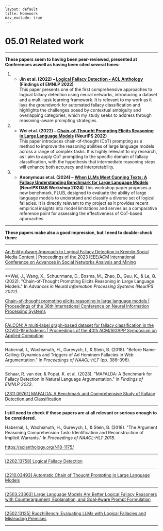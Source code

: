 ```
---
layout: default
title: Homework
nav_exclude: true
---
```

# 05.01 Related work

---

**These papers seem to having been peer-reviewed, presented at Conferences aswell as having been cited several times:**

1.    - **Jin et al. (2022) – [Logical Fallacy Detection - ACL Anthology](https://aclanthology.org/2022.findings-emnlp.532/) (Findings of EMNLP 2022)**  
        This paper presents one of the first comprehensive approaches to logical fallacy detection using neural networks, introducing a dataset and a multi-task learning framework. It is relevant to my work as it lays the groundwork for automated fallacy classification and highlights the challenges posed by contextual ambiguity and overlapping categories, which my study seeks to address through reasoning-aware prompting strategies.

2.    - **Wei et al. (2022) – [ Chain-of-Thought Prompting Elicits Reasoning in Large Language Models](https://arxiv.org/abs/2201.11903) (NeurIPS 2022)**  
        This paper introduces chain-of-thought (CoT) prompting as a method to improve the reasoning abilities of large language models across a range of complex tasks. It is highly relevant to my research, as I aim to apply CoT prompting to the specific domain of fallacy classification, with the hypothesis that intermediate reasoning steps will enhance both accuracy and interpretability.
   
3.    - **Anonymous et al. (2024) – [When LLMs Meet Cunning Texts: A Fallacy Understanding Benchmark for Large Language Models](https://arxiv.org/abs/2402.11100) (NeurIPS D&B Workshop 2024)** 
        This workshop paper proposes a new benchmark, FLUB, designed to evaluate the ability of large language models to understand and classify a diverse set of logical fallacies. It is directly relevant to my project as it provides recent empirical insights into model limitations and serves as a comparative reference point for assessing the effectiveness of CoT-based approaches.

---


**These papers make also a good impression, but I need to double-check them:**

---

[An Entity-Aware Approach to Logical Fallacy Detection in Kremlin Social Media Content | Proceedings of the 2023 IEEE/ACM International Conference on Advances in Social Networks Analysis and Mining](https://dl.acm.org/doi/10.1145/3625007.3627988)

---

**Wei, J., Wang, X., Schuurmans, D., Bosma, M., Zhao, D., Guu, K., & Le, Q. (2022). "Chain-of-Thought Prompting Elicits Reasoning in Large Language Models." In *Advances in Neural Information Processing Systems (NeurIPS 2022).*

[Chain-of-thought prompting elicits reasoning in large language models | Proceedings of the 36th International Conference on Neural Information Processing Systems](https://dl.acm.org/doi/10.5555/3600270.3602070)

---

[FALCON: A multi-label graph-based dataset for fallacy classification in the COVID-19 infodemic | Proceedings of the 40th ACM/SIGAPP Symposium on Applied Computing](https://dl.acm.org/doi/10.1145/3672608.3707913)

---

Habernal, I., Wachsmuth, H., Gurevych, I., & Stein, B. (2018). "Before Name-Calling: Dynamics and Triggers of Ad Hominem Fallacies in Web Argumentation." 
In *Proceedings of NAACL-HLT* (pp. 386–396).

---

Schaar, R. van der, & Popat, K. et al. (2023). "MAFALDA: A Benchmark for Fallacy Detection in Natural Language Argumentation." In *Findings of EMNLP 2023*.

[[2311.09761] MAFALDA: A Benchmark and Comprehensive Study of Fallacy Detection and Classification](https://arxiv.org/abs/2311.09761)

---

**I still need to check if these papers are at all relevant or serious enough to be considered.**

Habernal, I., Wachsmuth, H., Gurevych, I., & Stein, B. (2018). "The Argument Reasoning Comprehension Task: Identification and Reconstruction of Implicit Warrants." In *Proceedings of NAACL-HLT 2018*.

https://aclanthology.org/N18-1175/

---

[[2202.13758] Logical Fallacy Detection](https://arxiv.org/abs/2202.13758)

---

[[2210.03493] Automatic Chain of Thought Prompting in Large Language Models](https://arxiv.org/abs/2210.03493)

---

[[2503.23363] Large Language Models Are Better Logical Fallacy Reasoners with Counterargument, Explanation, and Goal-Aware Prompt Formulation](https://arxiv.org/abs/2503.23363)

---

[[2502.13125] RuozhiBench: Evaluating LLMs with Logical Fallacies and Misleading Premises](https://arxiv.org/abs/2502.13125)

---
